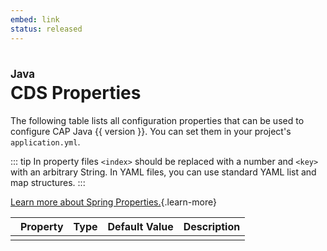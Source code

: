 ```yaml
---
embed: link
status: released
---
```


<script setup>
import { data } from './properties.data.ts'
const { properties, version } = data
</script>

# CDS Properties

The following table lists all configuration properties that can be used to configure
<span class="nowrap">CAP Java {{ version }}</span>.
You can set them in your project's `application.yml`.

::: tip
In property files `<index>` should be replaced with a number and `<key>` with an arbitrary String. In YAML files, you can use standard YAML list and map structures.
:::

[Learn more about Spring Properties.](https://docs.spring.io/spring-boot/how-to/properties-and-configuration.html){.learn-more}

<table>
  <thead>
    <tr>
      <th class="anchor"></th>
      <th class="prop">Property</th>
      <th class="java-type">Type</th>
      <th class="default">Default Value</th>
      <th class="descr">Description</th>
    </tr>
  </thead>
  <tr v-for="p in properties" :key="p.name" :id="p.anchor">
    <td class="anchor"><a :href="'#'+p.anchor" class="header-anchor"></a></td>
    <td class="prop"      v-html="p.name" :class="{ group: p.header }"></td>
    <td class="java-type" v-html="p.type"></td>
    <td class="default" v-html="p.defaultValue"></td>
    <td class="descr"   v-html="p.description"></td>
  </tr>
</table>

<style scoped>
  .nowrap { white-space: nowrap; }
  h1:before {
    content: "Java"; display: block; font-size: 60%; margin: 0 0 .2em;
  }

  tr:hover .header-anchor, tr .header-anchor:focus { opacity: 1; margin-top: -11px; }
  td.group { font-weight:600; }
  th.anchor, td.anchor { border-right:none; }
  th.prop,   td.prop { border-left:none; padding-left:0px;}

  /* expand this extra wide table on big screens */
  @media screen and (min-width: 1600px) {
    table { min-width: fit-content; }
    tr { position: initial; } /* for anchor to appear */
  }
</style>
